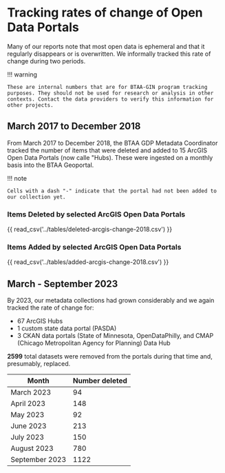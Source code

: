 # Tracking rates of change of Open Data Portals

Many of our reports note that most open data is ephemeral and that it regularly disappears or is overwritten.  We informally tracked this rate of change during two periods.

!!! warning

	These are internal numbers that are for BTAA-GIN program tracking purposes. They should not be used for research or analysis in other contexts. Contact the data providers to verify this information for other projects. 

## March 2017 to December 2018

From March 2017 to December 2018, the BTAA GDP Metadata Coordinator tracked the number of items that were deleted and added to 15 ArcGIS Open Data Portals (now calle "Hubs). These were ingested on a monthly basis into the BTAA Geoportal.

!!! note

	Cells with a dash "-" indicate that the portal had not been added to our collection yet.

### Items Deleted by selected ArcGIS Open Data Portals

{{ read_csv('../tables/deleted-arcgis-change-2018.csv') }}

### Items Added by selected ArcGIS Open Data Portals

{{ read_csv('../tables/added-arcgis-change-2018.csv') }}

## March - September 2023

By 2023, our metadata collections had grown considerably and we again tracked the rate of change for:

* 67 ArcGIS Hubs
* 1 custom state data portal (PASDA)
* 3 CKAN data portals (State of Minnesota, OpenDataPhilly, and CMAP (Chicago Metropolitan Agency for Planning) Data Hub

**2599** total datasets were removed from the portals during that time and, presumably, replaced.

| Month       | Number deleted |
| ----------- | -------------- |
| March 2023  | 94             |
| April 2023  | 148            |
| May 2023    | 92             |
| June 2023   | 213            |
| July 2023   | 150            |
| August 2023 | 780            |
| September 2023 | 1122 |